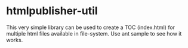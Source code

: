# htmlpublisher-util
This very simple library can be used to create a TOC (index.html) for multiple html files available in file-system. 
Use ant sample to see how it works.
